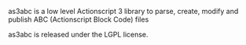 as3abc is a low level Actionscript 3 library to parse, create, modify and publish ABC (Actionscript Block Code) files

as3abc is released under the LGPL license.
